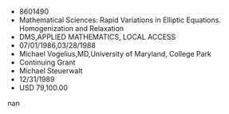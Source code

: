 
* 8601490
* Mathematical Sciences: Rapid Variations in Elliptic Equations. Homogenization and Relaxation
* DMS,APPLIED MATHEMATICS, LOCAL ACCESS
* 07/01/1986,03/28/1988
* Michael Vogelius,MD,University of Maryland, College Park
* Continuing Grant
* Michael Steuerwalt
* 12/31/1989
* USD 79,100.00

nan
